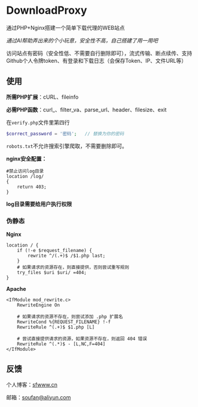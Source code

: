 # DownloadProxy

通过PHP+Nginx搭建一个简单下载代理的WEB站点

*通过AI帮助弄出来的个小玩意，安全性不高，自己搭建了用一用吧*

访问站点有密码（安全性低、不需要自行删除即可），流式传输、断点续传、支持Github个人令牌token、有登录和下载日志（会保存Token、IP、文件URL等）

## 使用

**所需PHP扩展**：cURL、fileinfo

**必需PHP函数**：curl_、filter_va、parse_url、header、filesize、exit

在`verify.php`文件里第四行

```php
$correct_password = '密码'; 	// 替换为你的密码
```

`robots.txt`不允许搜索引擎爬取，不需要删除即可。

**nginx安全配置：**

```nginx
#禁止访问log目录
location /log/ 
{
    return 403;
}
```

**log目录需要给用户执行权限**

### 伪静态

**Nginx**

```nginx
location / {
    if (!-e $request_filename) {
        rewrite ^/(.+)$ /$1.php last;
    }
    # 如果请求的资源存在，则直接提供，否则尝试重写规则
    try_files $uri $uri/ =404;
}
```

**Apache**

```
<IfModule mod_rewrite.c>
    RewriteEngine On

    # 如果请求的资源不存在，则尝试添加 .php 扩展名
    RewriteCond %{REQUEST_FILENAME} !-f
    RewriteRule ^(.+)$ $1.php [L]

    # 尝试直接提供请求的资源，如果资源不存在，则返回 404 错误
    RewriteRule ^(.*)$ - [L,NC,F=404]
</IfModule>
```



## 反馈

个人博客：[sfwww.cn](htttps://sfwww.cn)

邮箱：soufan@aliyun.com
